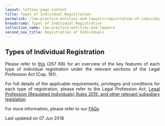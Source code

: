 ```yaml
---
layout: leftnav-page-content
title: Types of Individual Registration 
permalink: /law-practice-entities-and-lawyers/registration-of-individuals/types-of-certificate-of-registration/
breadcrumb: Types of Individual Registration 
collection_name: law-practice-entities-and-lawyers
second_nav_title: Registration of Individuals
---
```


Types of Individual Registration
---

<p style="text-align: justify">Please refer to <a href="/files/Types_of_LSRA_Individual_Registration_May_2018.pdf/" target="_blank">this</a> (267 KB) for an overview of the key features of each type of individual registration under the relevant sections of the Legal Profession Act (Cap. 161).

<p style="text-align: justify">For full details of the applicable requirements, privileges and conditions for each type of registration, please refer to the  Legal Profession Act, <a href="/law-practice-entities-and-lawyers/resources-for-law-practice-entities/relevant-legislation-and-communications/" target="_blank">Legal Profession (Regulated Individuals) Rules 2015, and other relevant subsidiary legislation</a><br>

For more information, please refer to our <a href="https://va.ecitizen.gov.sg/cfp/customerpages/mlaw/explorefaq.aspx">FAQs</a>

<p class="right-side-updated">Last updated on 07 Jun 2018</p>
